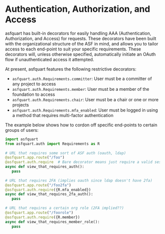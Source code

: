 # Authentication, Authorization, and Access

asfquart has built-in decorators for easily handling AAA (Authentication, Authorization, and Access) 
for requests. These decorators have been built with the organizational structure of the ASF in mind, 
and allows you to tailor access to each end-point to suit your specific requirements. These decorators will, 
unless otherwise specified, automatically initiate an OAuth flow if unauthenticated access it attempted.

At present, asfquart features the following restrictive decorators:

- `asfquart.auth.Requirements.committer`: User must be a committer of any project to access
- `asfquart.auth.Requirements.member`: User must be a member of the foundation to access
- `asfquart.auth.Requirements.chair`: User must be a chair or one or more projects
- `asfquart.auth.Requirements.mfa_enabled`: User must be logged in using a method that requires multi-factor authentication

The example below shows how to cordon off specific end-points to certain groups of users:

~~~python
import asfquart
from asfquart.auth import Requirements as R
 
# URL that requires some sort of ASF auth (oauth, ldap)
@asfquart.app.route("/foo")
@asfquart.auth.require  # Bare decorator means just require a valid session
async def view_that_requires_auth():
   pass
 
# URL that requires 2FA (implies oauth since ldap doesn't have 2fa)
@asfquart.app.route("/foo2fa")
@asfquart.auth.require({R.mfa_enabled})
async def view_that_requires_2fa_auth():
   pass
 
# URL that requires a certain org role (2FA implied??)
@asfquart.app.route("/foorole")
@asfquart.auth.require({R.member})
async def view_that_requires_member_role():
   pass
~~~
